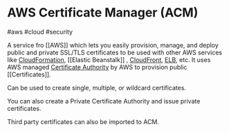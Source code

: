 # AWS Certificate Manager (ACM)
#aws #cloud #security 

A service fro [[AWS]] which lets you easily provision, manage, and deploy public and private SSL/TLS certificates to be used with other AWS services like [CloudFormation](Cloud%20Computing/AWS/Application%20Integration/CloudFormation.md), [[Elastic Beanstalk]] , [CloudFront](Cloud%20Computing/AWS/Networking/CloudFront.md), [ELB](Cloud%20Computing/AWS/Compute/ELB.md), etc. It uses AWS managed [Certificate Authority](Cyber%20Security/Cryptography/Certificate%20Authority.md) by AWS to provision public [[Certificates]].

Can be used to create single, multiple, or wildcard certificates.

You can also create  a Private Certificate Authority and issue private certificates.

Third party certificates can also be imported to ACM.